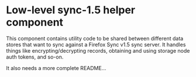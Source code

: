 # Low-level sync-1.5 helper component

This component contains utility code to be shared between different
data stores that want to sync against a Firefox Sync v1.5 sync server.
It handles things like encrypting/decrypting records, obtaining and
using storage node auth tokens, and so-on.

It also needs a more complete README...

